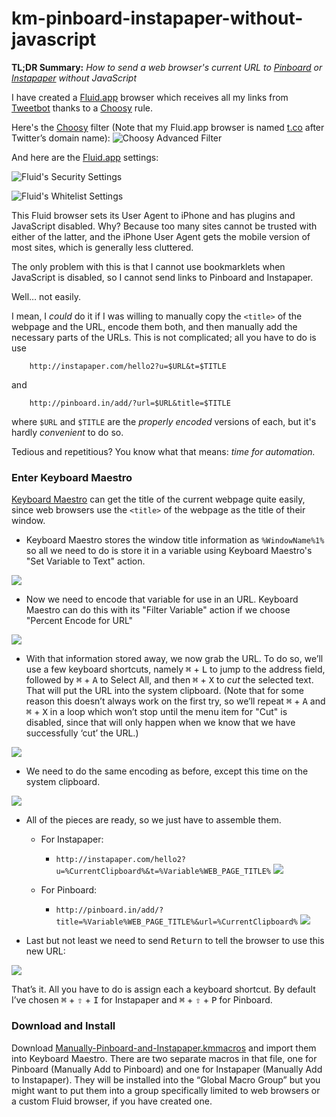 km-pinboard-instapaper-without-javascript
=========================================

**TL;DR Summary:** _How to send a web browser's current URL to [Pinboard][1] or [Instapaper][2] without JavaScript_

I have created a [Fluid.app][3] browser which receives all my links from [Tweetbot][4] thanks to a [Choosy][5] rule.


Here's the [Choosy][5] filter (Note that my Fluid.app browser is named [t.co](http://t.co/) after Twitter’s domain name):
![Choosy Advanced Filter](img/choosy-filter.png)

And here are the [Fluid.app][3] settings: 

![Fluid's Security Settings](img/fluid-security.jpg)

![Fluid's Whitelist Settings](img/fluid-whitelist.jpg)

This Fluid browser sets its User Agent to iPhone and has plugins and JavaScript disabled. Why? Because too many sites cannot be trusted with either of the latter, and the iPhone User Agent gets the mobile version of most sites, which is generally less cluttered.

The only problem with this is that I cannot use bookmarklets when JavaScript is disabled, so I cannot send links to Pinboard and Instapaper. 

Well… not easily. 

I mean, I *could* do it if I was willing to manually copy the `<title>` of the webpage and the URL, encode them both, and then manually add the necessary parts of the URLs. This is not complicated; all you have to do is use

		http://instapaper.com/hello2?u=$URL&t=$TITLE

and

		http://pinboard.in/add/?url=$URL&title=$TITLE

where `$URL` and `$TITLE` are the _properly encoded_ versions of each, but it's hardly _convenient_ to do so.

Tedious and repetitious? You know what that means: *time for automation.*

### Enter Keyboard Maestro ###

[Keyboard Maestro][6] can get the title of the current webpage quite easily, since web browsers use the `<title>` of the webpage as the title of their window.


*	Keyboard Maestro stores the window title information as `%WindowName%1%` so all we need to do is store it in a variable using Keyboard Maestro's "Set Variable to Text" action.

![](img/km-set-variable-to-text.jpg)

*	Now we need to encode that variable for use in an URL. Keyboard Maestro can do this with its "Filter Variable" action if we choose "Percent Encode for URL"

![](img/km-filter-variable-percent-encode-for-url.jpg)

*	With that information stored away, we now grab the URL. To do so, we’ll use a few keyboard shortcuts, namely <kbd>⌘</kbd> + <kbd>L</kbd> to jump to the address field, followed by <kbd>⌘</kbd> + <kbd>A</kbd> to Select All, and then <kbd>⌘</kbd> + <kbd>X</kbd> to *cut* the selected text. That will put the URL into the system clipboard. (Note that for some reason this doesn’t always work on the first try, so we’ll repeat <kbd>⌘</kbd> + <kbd>A</kbd> and  <kbd>⌘</kbd> + <kbd>X</kbd> in a loop which won’t stop until the menu item for "Cut" is disabled, since that will only happen when we know that we have successfully ‘cut’ the URL.)

![](img/km-keyboard-shortcuts.jpg)

*	We need to do the same encoding as before, except this time on the system clipboard.

![](img/km-filter-system-clipboard.jpg)

* 	All of the pieces are ready, so we just have to assemble them.
	* 	For Instapaper:
		* 	`http://instapaper.com/hello2?u=%CurrentClipboard%&t=%Variable%WEB_PAGE_TITLE%`
	![](img/km-assemble-instapaper-url.jpg)

	*	For Pinboard:

		*	`http://pinboard.in/add/?title=%Variable%WEB_PAGE_TITLE%&url=%CurrentClipboard%`
	![](img/km-assemble-pinboard-url.jpg)

*	Last but not least we need to send <kbd>Return</kbd> to tell the browser to use this new URL:

![](img/km-send-enter.jpg)


That’s it. All you have to do is assign each a keyboard shortcut. By default I’ve chosen <kbd>⌘</kbd> + <kbd>⇧</kbd> + <kbd>I</kbd> for Instapaper and <kbd>⌘</kbd> + <kbd>⇧</kbd> + <kbd>P</kbd> for Pinboard.

### Download and Install ###

Download 
[Manually-Pinboard-and-Instapaper.kmmacros][7] and import them into Keyboard Maestro. There are two separate macros in that file, one for Pinboard (Manually Add to Pinboard) and one for Instapaper (Manually Add to Instapaper). They will be installed into the “Global Macro Group” but you might want to put them into a group specifically limited to web browsers or a custom Fluid browser, if you have created one.


[1]: http://Pinboard.in
[2]: http://Instapaper.com
[3]: http://fluidapp.com/
[4]: http://tapbots.com/software/tweetbot/
[5]: http://www.choosyosx.com/
[6]: http://www.keyboardmaestro.com/main/
[7]: https://raw.github.com/tjluoma/km-pinboard-instapaper-without-javascript/master/KeyboardMaestro/Manually-Pinboard-and-Instapaper.kmmacros
